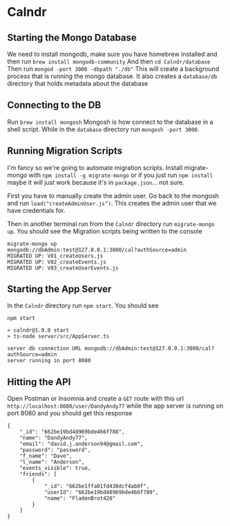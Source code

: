 # Calndr

## Starting the Mongo Database
We need to install mongodb, make sure you have homebrew installed and then run
`brew install mongodb-community`
And then `cd Calndr/database`
Then run `mongod -port 3000 -dbpath "./db"`
This will create a background process that is running the mongo database. It also creates a `database/db` directory that holds metadata about the database

## Connecting to the DB
Run `brew install mongosh`
Mongosh is how connect to the database in a shell script.
While in the `database` directory run `mongosh -port 3000`. 

## Running Migration Scripts
I'm fancy so we're going to automate migration scripts.
Install migrate-mongo with `npm install -g migrate-mongo` or if you just run `npm install` maybe it will just work because it's in `package.json`... not sure.

First you have to manually create the admin user.
Go back to the mongosh and run `load("createAdminUser.js")`. This creates the admin user that we have credentials for.

Then in another terminal run from the `Calndr` directory run `migrate-mongo up`. You should see the Migration scripts being written to the console
```
migrate-mongo up
mongodb://dbAdmin:test@127.0.0.1:3000/cal?authSource=admin
MIGRATED UP: V01_createUsers.js
MIGRATED UP: V02_createEvents.js
MIGRATED UP: V03_createUserEvents.js
```


## Starting the App Server
In the `Calndr` directory run `npm start`. You should see 
```
npm start 

> calndr@1.0.0 start
> ts-node server/src/AppServer.ts

server db connection URL mongodb://dbAdmin:test@127.0.0.1:3000/cal?authSource=admin
server running in port 8080
```

## Hitting the API
Open Postman or Insomnia and create a `GET` route with this url
`http://localhost:8080/user/DandyAndy77` while the app server is running on port 8080 and you should get this response
```
{
    "_id": "662be19bd48969bde466f788",
    "name": "DandyAndy77",
    "email": "david.j.anderson94@gmail.com",
    "password": "password",
    "f_name": "Dave",
    "l_name": "Anderson",
    "events_visible": true,
    "friends": [
        {
            "_id": "662be1ffa01fd430dcf4ab0f",
            "userId": "662be19bd48969bde466f789",
            "name": "FladenBrot420"
        }
    ]
}
```
